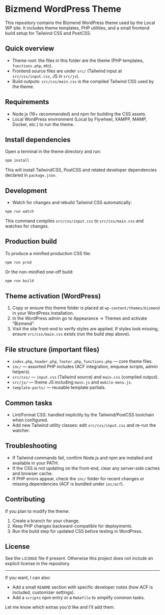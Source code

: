 # Bizmend WordPress Theme

This repository contains the Bizmend WordPress theme used by the Local WP site. It includes theme templates, PHP utilities, and a small frontend build setup for Tailwind CSS and PostCSS.

## Quick overview

- Theme root: the files in this folder are the theme (PHP templates, `functions.php`, etc).
- Frontend source files are under `src/` (Tailwind input at `src/css/input.css`, JS in `src/js`).
- Build outputs: `src/css/main.css` is the compiled Tailwind CSS used by the theme.

## Requirements

- Node.js (16+ recommended) and npm for building the CSS assets.
- Local WordPress environment (Local by Flywheel, XAMPP, MAMP, Docker, etc.) to run the theme.

## Install dependencies

Open a terminal in the theme directory and run:

```powershell
npm install
```

This will install TailwindCSS, PostCSS and related developer dependencies declared in `package.json`.

## Development

- Watch for changes and rebuild Tailwind CSS automatically:

```powershell
npm run watch
```

This command compiles `src/css/input.css` to `src/css/main.css` and watches for changes.

## Production build

To produce a minified production CSS file:

```powershell
npm run prod
```

Or the non-minified one-off build:

```powershell
npm run build
```

## Theme activation (WordPress)

1. Copy or ensure this theme folder is placed at `wp-content/themes/bizmend` in your WordPress installation.
2. In the WordPress admin go to Appearance → Themes and activate “Bizmend”.
3. Visit the site front-end to verify styles are applied. If styles look missing, ensure `src/css/main.css` exists (run the build step above).

## File structure (important files)

- `index.php`, `header.php`, `footer.php`, `functions.php` — core theme files.
- `inc/` — assorted PHP includes (ACF integration, enqueue scripts, admin helpers).
- `src/css/` — `input.css` (Tailwind source) and `main.css` (compiled output).
- `src/js/` — theme JS including `main.js` and `mobile-menu.js`.
- `template-parts/` — reusable template partials.

## Common tasks

- Lint/Format CSS: handled implicitly by the Tailwind/PostCSS toolchain when configured.
- Add new Tailwind utility classes: edit `src/css/input.css` and re-run the watcher.

## Troubleshooting

- If Tailwind commands fail, confirm Node.js and npm are installed and available in your PATH.
- If the CSS is not updating on the front-end, clear any server-side caches and browser cache.
- If PHP errors appear, check the `inc/` folder for recent changes or missing dependencies (ACF is bundled under `inc/acf`).

## Contributing

If you plan to modify the theme:

1. Create a branch for your change.
2. Keep PHP changes backward-compatible for deployments.
3. Run the build step for updated CSS before testing in WordPress.

## License

See the `LICENSE` file if present. Otherwise this project does not include an explicit license in the repository.

---

If you want, I can also:

- Add a small `README` section with specific developer notes (how ACF is included, customizer settings).
- Add a `scripts` npm entry or a `Makefile` to simplify common tasks.

Let me know which extras you'd like and I'll add them.
